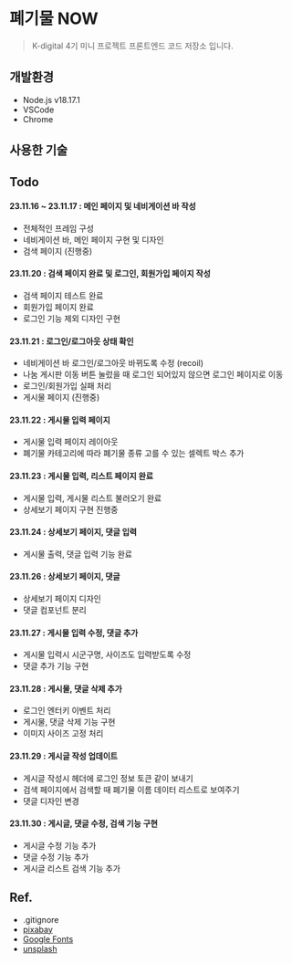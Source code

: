 # 폐기물 NOW

>  K-digital 4기 미니 프로젝트 프론트엔드 코드 저장소 입니다.

## 개발환경

- Node.js v18.17.1
- VSCode
- Chrome

## 사용한 기술


## Todo
#### 23.11.16 ~ 23.11.17 : 메인 페이지 및 네비게이션 바 작성

- 전체적인 프레임 구성
- 네비게이션 바, 메인 페이지 구현 및 디자인
- 검색 페이지 (진행중)

#### 23.11.20 : 검색 페이지 완료 및 로그인, 회원가입 페이지 작성

- 검색 페이지 테스트 완료
- 회원가입 페이지 완료
- 로그인 기능 제외 디자인 구현

#### 23.11.21 : 로그인/로그아웃 상태 확인

- 네비게이션 바 로그인/로그아웃 바뀌도록 수정 (recoil)
- 나눔 게시판 이동 버튼 눌렀을 때 로그인 되어있지 않으면 로그인 페이지로 이동
- 로그인/회원가입 실패 처리
- 게시물 페이지 (진행중)

#### 23.11.22 : 게시물 입력 페이지

- 게시물 입력 페이지 레이아웃
- 폐기물 카테고리에 따라 폐기물 종류 고를 수 있는 셀렉트 박스 추가

#### 23.11.23 : 게시물 입력, 리스트 페이지 완료

- 게시물 입력, 게시물 리스트 불러오기 완료
- 상세보기 페이지 구현 진행중

#### 23.11.24 : 상세보기 페이지, 댓글 입력

- 게시물 출력, 댓글 입력 기능 완료

#### 23.11.26 : 상세보기 페이지, 댓글

- 상세보기 페이지 디자인
- 댓글 컴포넌트 분리

#### 23.11.27 : 게시물 입력 수정, 댓글 추가

- 게시물 입력시 시군구명, 사이즈도 입력받도록 수정
- 댓글 추가 기능 구현

#### 23.11.28 : 게시물, 댓글 삭제 추가

- 로그인 엔터키 이벤트 처리
- 게시물, 댓글 삭제 기능 구현
- 이미지 사이즈 고정 처리

#### 23.11.29 : 게시글 작성 업데이트

- 게시글 작성시 헤더에 로그인 정보 토큰 같이 보내기
- 검색 페이지에서 검색할 때 폐기물 이름 데이터 리스트로 보여주기
- 댓글 디자인 변경

#### 23.11.30 : 게시글, 댓글 수정, 검색 기능 구현

- 게시글 수정 기능 추가
- 댓글 수정 기능 추가
- 게시글 리스트 검색 기능 추가


## Ref.
- .gitignore
- [pixabay](https://pixabay.com/images/search/white%20male%203d%20model/)
- [Google Fonts](https://fonts.google.com/)
- [unsplash](https://unsplash.com/ko)